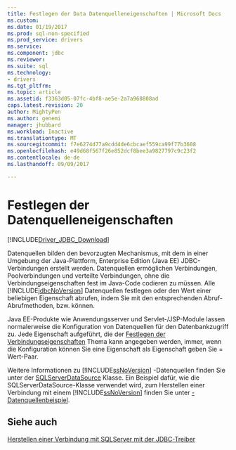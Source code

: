 ```yaml
---
title: Festlegen der Data Datenquelleneigenschaften | Microsoft Docs
ms.custom: 
ms.date: 01/19/2017
ms.prod: sql-non-specified
ms.prod_service: drivers
ms.service: 
ms.component: jdbc
ms.reviewer: 
ms.suite: sql
ms.technology:
- drivers
ms.tgt_pltfrm: 
ms.topic: article
ms.assetid: f3363d05-07fc-4bf8-ae5e-2a7a968808ad
caps.latest.revision: 20
author: MightyPen
ms.author: genemi
manager: jhubbard
ms.workload: Inactive
ms.translationtype: MT
ms.sourcegitcommit: f7e6274d77a9cdd4de6cbcaef559ca99f77b3608
ms.openlocfilehash: e49d68f567f26e852dcf8bee3a9827797c9c23f2
ms.contentlocale: de-de
ms.lasthandoff: 09/09/2017

---
```

# <a name="setting-the-data-source-properties"></a>Festlegen der Datenquelleneigenschaften
[!INCLUDE[Driver_JDBC_Download](../../includes/driver_jdbc_download.md)]

  Datenquellen bilden den bevorzugten Mechanismus, mit dem in einer Umgebung der Java-Plattform, Enterprise Edition (Java EE) JDBC-Verbindungen erstellt werden. Datenquellen ermöglichen Verbindungen, Poolverbindungen und verteilte Verbindungen, ohne die Verbindungseigenschaften fest im Java-Code codieren zu müssen. Alle [!INCLUDE[jdbcNoVersion](../../includes/jdbcnoversion_md.md)] Datenquellen festlegen oder den Wert einer beliebigen Eigenschaft abrufen, indem Sie mit den entsprechenden Abruf-Abrufmethoden, bzw. können.  
  
 Java EE-Produkte wie Anwendungsserver und Servlet-/JSP-Module lassen normalerweise die Konfiguration von Datenquellen für den Datenbankzugriff zu. Jede Eigenschaft aufgeführt, die der [Festlegen der Verbindungseigenschaften](../../connect/jdbc/setting-the-connection-properties.md) Thema kann angegeben werden, immer, wenn die Konfiguration können Sie eine Eigenschaft als Eigenschaft geben Sie = Wert-Paar.  
  
 Weitere Informationen zu [!INCLUDE[ssNoVersion](../../includes/ssnoversion_md.md)] -Datenquellen finden Sie unter der [SQLServerDataSource](../../connect/jdbc/reference/sqlserverdatasource-class.md) Klasse. Ein Beispiel dafür, wie die SQLServerDataSource-Klasse verwendet wird, zum Herstellen einer Verbindung mit einem [!INCLUDE[ssNoVersion](../../includes/ssnoversion_md.md)] finden Sie unter [-Datenquellenbeispiel](../../connect/jdbc/data-source-sample.md).  
  
## <a name="see-also"></a>Siehe auch  
 [Herstellen einer Verbindung mit SQLServer mit der JDBC-Treiber](../../connect/jdbc/connecting-to-sql-server-with-the-jdbc-driver.md)  
  
  

